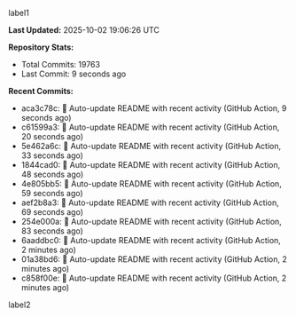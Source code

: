 
label1 
<!-- ACTIVITY_START -->
**Last Updated:** 2025-10-02 19:06:26 UTC

**Repository Stats:**
- Total Commits: 19763
- Last Commit: 9 seconds ago

**Recent Commits:**
- aca3c78c: 🤖 Auto-update README with recent activity (GitHub Action, 9 seconds ago)
- c61599a3: 🤖 Auto-update README with recent activity (GitHub Action, 20 seconds ago)
- 5e462a6c: 🤖 Auto-update README with recent activity (GitHub Action, 33 seconds ago)
- 1844cad0: 🤖 Auto-update README with recent activity (GitHub Action, 48 seconds ago)
- 4e805bb5: 🤖 Auto-update README with recent activity (GitHub Action, 59 seconds ago)
- aef2b8a3: 🤖 Auto-update README with recent activity (GitHub Action, 69 seconds ago)
- 254e000a: 🤖 Auto-update README with recent activity (GitHub Action, 83 seconds ago)
- 6aaddbc0: 🤖 Auto-update README with recent activity (GitHub Action, 2 minutes ago)
- 01a38bd6: 🤖 Auto-update README with recent activity (GitHub Action, 2 minutes ago)
- c858f00e: 🤖 Auto-update README with recent activity (GitHub Action, 2 minutes ago)
<!-- ACTIVITY_END -->

label2
